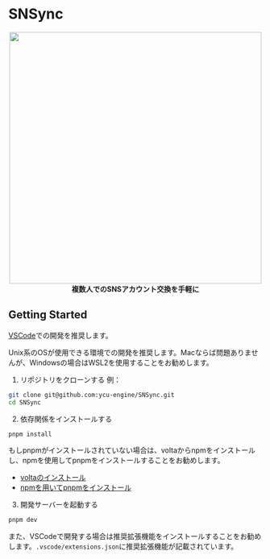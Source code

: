 # SNSync

<p align="center">
  <img width="500" src="https://github.com/ycu-engine/SNSync/assets/104000239/027d3c37-f1fe-43aa-af1d-b6b3540202c9" />
  <br />
  <span style="font-weight: bold">複数人でのSNSアカウント交換を手軽に</span>
</p>

## Getting Started

[VSCode](https://www.google.com/search?q=VSCode&sourceid=chrome&ie=UTF-8)での開発を推奨します。

Unix系のOSが使用できる環境での開発を推奨します。Macならば問題ありませんが、Windowsの場合はWSL2を使用することをお勧めします。

1. リポジトリをクローンする
例：

```sh
git clone git@github.com:ycu-engine/SNSync.git
cd SNSync
```

2. 依存関係をインストールする

```sh
pnpm install
```

もしpnpmがインストールされていない場合は、voltaからnpmをインストールし、npmを使用してpnpmをインストールすることをお勧めします。

- [voltaのインストール](https://docs.volta.sh/guide/getting-started)
- [npmを用いてpnpmをインストール](https://pnpm.io/ja/7.x/installation#npm-%E3%82%92%E4%BD%BF%E7%94%A8%E3%81%99%E3%82%8B)

3. 開発サーバーを起動する

```sh
pnpm dev
```

また、VSCodeで開発する場合は推奨拡張機能をインストールすることをお勧めします。`.vscode/extensions.json`に推奨拡張機能が記載されています。
